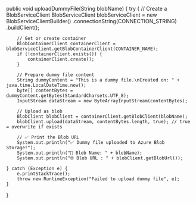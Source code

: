 public void uploadDummyFile(String blobName) {
    try {
        // Create a BlobServiceClient
        BlobServiceClient blobServiceClient = new BlobServiceClientBuilder()
                .connectionString(CONNECTION_STRING)
                .buildClient();

        // Get or create container
        BlobContainerClient containerClient = blobServiceClient.getBlobContainerClient(CONTAINER_NAME);
        if (!containerClient.exists()) {
            containerClient.create();
        }

        // Prepare dummy file content
        String dummyContent = "This is a dummy file.\nCreated on: " + java.time.LocalDateTime.now();
        byte[] contentBytes = dummyContent.getBytes(StandardCharsets.UTF_8);
        InputStream dataStream = new ByteArrayInputStream(contentBytes);

        // Upload as blob
        BlobClient blobClient = containerClient.getBlobClient(blobName);
        blobClient.upload(dataStream, contentBytes.length, true); // true = overwrite if exists

        // ✅ Print the Blob URL
        System.out.println("✅ Dummy file uploaded to Azure Blob Storage!");
        System.out.println("📁 Blob Name: " + blobName);
        System.out.println("🌐 Blob URL : " + blobClient.getBlobUrl());

    } catch (Exception e) {
        e.printStackTrace();
        throw new RuntimeException("Failed to upload dummy file", e);
    }
}
